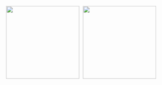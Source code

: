 <div style="display: flex; gap: 10px;">
  <img height="200px" src="https://github-readme-stats.vercel.app/api/top-langs/?username=nohsueh&layout=donut">
  <img height="200px" src="https://github-readme-stats.vercel.app/api?username=nohsueh&show_icons=true&theme=transparent&count_private=true&hide_rank=true&include_all_commits=true">
</div>
